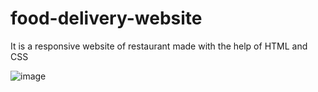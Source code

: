 # food-delivery-website
It is a responsive website of restaurant made with the help of HTML and CSS

![image](https://github.com/gk5114/food-delivery-website/assets/111925945/6d5c6825-0b94-46f3-815e-992806097813)

